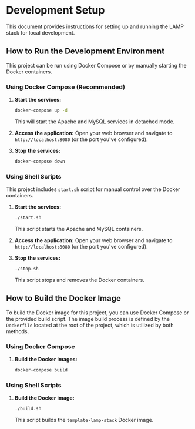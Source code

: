 # Development Setup

This document provides instructions for setting up and running the LAMP stack for local development.

## How to Run the Development Environment

This project can be run using Docker Compose or by manually starting the Docker containers.

### Using Docker Compose (Recommended)

1.  **Start the services:**
    ```bash
    docker-compose up -d
    ```
    This will start the Apache and MySQL services in detached mode.

2.  **Access the application:**
    Open your web browser and navigate to `http://localhost:8080` (or the port you've configured).

3.  **Stop the services:**
    ```bash
    docker-compose down
    ```

### Using Shell Scripts

This project includes `start.sh` script for manual control over the Docker containers.

1.  **Start the services:**
    ```bash
    ./start.sh
    ```
    This script starts the Apache and MySQL containers.

2.  **Access the application:**
    Open your web browser and navigate to `http://localhost:8080` (or the port you've configured).

3.  **Stop the services:**
    ```bash
    ./stop.sh
    ```
    This script stops and removes the Docker containers.

## How to Build the Docker Image

To build the Docker image for this project, you can use Docker Compose or the provided build script. The image build process is defined by the `Dockerfile` located at the root of the project, which is utilized by both methods.

### Using Docker Compose

1.  **Build the Docker images:**
    ```bash
    docker-compose build
    ```

### Using Shell Scripts

1.  **Build the Docker image:**
    ```bash
    ./build.sh
    ```
    This script builds the `template-lamp-stack` Docker image.